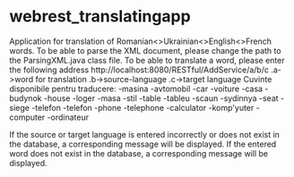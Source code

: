 # webrest_translatingapp
Application for translation of Romanian<>Ukrainian<>English<>French words.
To be able to parse the XML document, please change the path to the ParsingXML.java class file.
To be able to translate a word, please enter the following address http://localhost:8080/RESTful/AddService/a/b/c
                                                                                                            .a->word for translation
                                                                                                            .b->source-language
                                                                                                            .c->target language
Cuvinte disponibile pentru traducere:
          -masina      -avtomobil     -car		  -voiture
      		-casa	       -budynok	      -house	  -loger
      		-masa	       -stil	        -table	  -tableu
      		-scaun	     -sydinnya	    -seat	    -siege
      		-telefon     -telefon	      -phone	  -telephone
      		-calculator  -komp'yuter    -computer	-ordinateur

If the source or target language is entered incorrectly or does not exist in the database, a corresponding message will be displayed.
If the entered word does not exist in the database, a corresponding message will be displayed.
